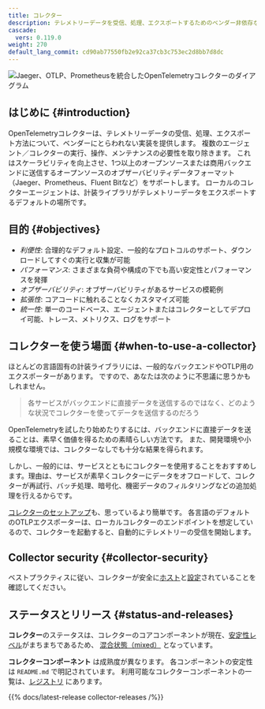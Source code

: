 ```yaml
---
title: コレクター
description: テレメトリーデータを受信、処理、エクスポートするためのベンダー非依存な方法
cascade:
  vers: 0.119.0
weight: 270
default_lang_commit: cd90ab77550fb2e92ca37cb3c753ec2d8bb7d8dc
---
```


![Jaeger、OTLP、Prometheusを統合したOpenTelemetryコレクターのダイアグラム](img/otel-collector.svg)

## はじめに {#introduction}

OpenTelemetryコレクターは、テレメトリーデータの受信、処理、エクスポート方法について、ベンダーにとらわれない実装を提供します。
複数のエージェント／コレクターの実行、操作、メンテナンスの必要性を取り除きます。
これはスケーラビリティを向上させ、1つ以上のオープンソースまたは商用バックエンドに送信するオープンソースのオブザーバビリティデータフォーマット（Jaeger、Prometheus、Fluent Bitなど）をサポートします。
ローカルのコレクターエージェントは、計装ライブラリがテレメトリーデータをエクスポートするデフォルトの場所です。

## 目的 {#objectives}

- _利便性_: 合理的なデフォルト設定、一般的なプロトコルのサポート、ダウンロードしてすぐの実行と収集が可能
- _パフォーマンス_: さまざまな負荷や構成の下でも高い安定性とパフォーマンスを発揮
- _オブザーバビリティ_: オブザーバビリティがあるサービスの模範例
- _拡張性_: コアコードに触れることなくカスタマイズ可能
- _統一性_: 単一のコードベース、エージェントまたはコレクターとしてデプロイ可能、トレース、メトリクス、ログをサポート

## コレクターを使う場面 {#when-to-use-a-collector}

ほとんどの言語固有の計装ライブラリには、一般的なバックエンドやOTLP用のエクスポーターがあります。
ですので、あなたは次のように不思議に思うかもしれません。

> 各サービスがバックエンドに直接データを送信するのではなく、どのような状況でコレクターを使ってデータを送信するのだろう

OpenTelemetryを試したり始めたりするには、バックエンドに直接データを送ることは、素早く価値を得るための素晴らしい方法です。
また、開発環境や小規模な環境では、コレクターなしでも十分な結果を得られます。

しかし、一般的には、サービスとともにコレクターを使用することをおすすめします。理由は、サービスが素早くコレクターにデータをオフロードして、コレクターが再試行、バッチ処理、暗号化、機密データのフィルタリングなどの追加処理を行えるからです。

[コレクターのセットアップ](quick-start)も、思っているより簡単です。
各言語のデフォルトのOTLPエクスポーターは、ローカルコレクターのエンドポイントを想定しているので、コレクターを起動すると、自動的にテレメトリーの受信を開始します。

## Collector security {#collector-security}

ベストプラクティスに従い、コレクターが安全に[ホスト][hosted]と[設定][configured]されていることを確認してください。

## ステータスとリリース {#status-and-releases}

**コレクター**のステータスは、コレクターのコアコンポーネントが現在、[安定性レベル][stability levels]がまちまちであるため、 [混合状態（mixed）][mixed] となっています。

**コレクターコンポーネント** は成熟度が異なります。
各コンポーネントの安定性は `README.md` で明記されています。
利用可能なコレクターコンポーネントの一覧は、[レジストリ][registry] にあります。

{{% docs/latest-release collector-releases /%}}

[registry]: /ecosystem/registry/?language=collector
[hosted]: /docs/security/hosting-best-practices/
[configured]: /docs/security/config-best-practices/
[mixed]: /docs/specs/otel/document-status/#mixed
[stability levels]: https://github.com/open-telemetry/opentelemetry-collector#stability-levels
